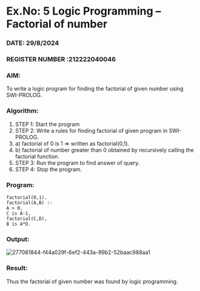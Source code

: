 # Ex.No: 5   Logic Programming – Factorial of number   
### DATE: 29/8/2024                                                                           
### REGISTER NUMBER :212222040046 
### AIM: 
To  write  a logic program for finding the factorial of given number using SWI-PROLOG. 
### Algorithm:
1. STEP 1: Start the program
2. STEP 2:  Write a rules for finding factorial of given program in SWI-PROLOG.
3.   a)	factorial of 0 is 1 => written as factorial(0,1).
4.   b)	factorial of number greater than 0 obtained by recursively calling the factorial    function.
5. STEP 3: Run the program  to find answer of  query.
6. STEP 4: Stop the program.

### Program:
```
factorial(0,1).
factorial(A,B) :-
A > 0,
C is A-1,
factorial(C,D),
B is A*D.
```
### Output:

![277081844-f44a029f-6ef2-443a-99b2-52baac988aa1](https://github.com/user-attachments/assets/f94ec095-a425-4b4b-893a-40b7d314d896)

### Result:
Thus the factorial of given number was found by logic programming. 

